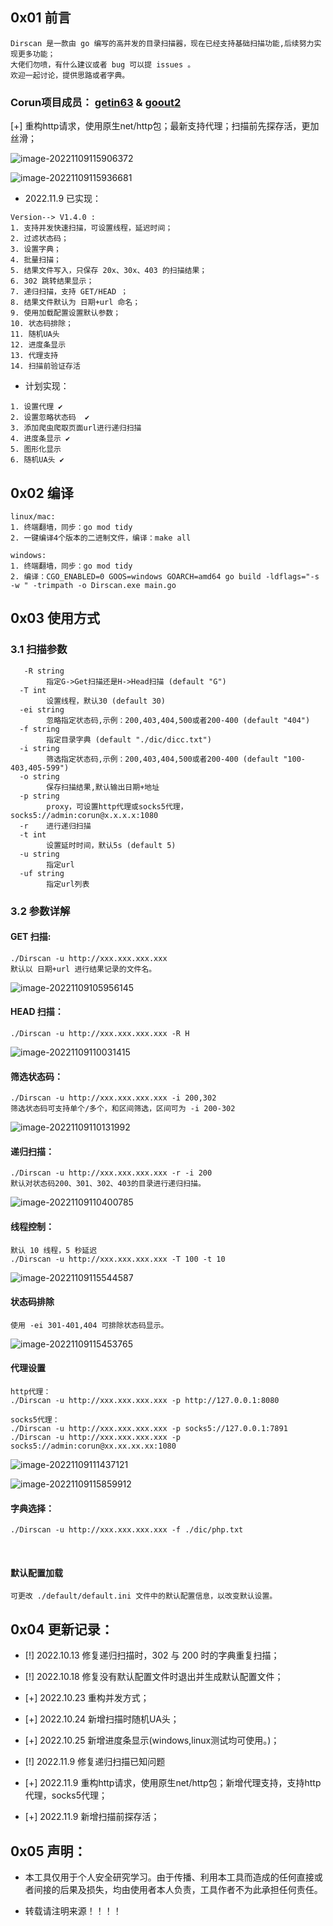 ## 0x01 前言

```
Dirscan 是一款由 go 编写的高并发的目录扫描器，现在已经支持基础扫描功能,后续努力实现更多功能；
大佬们勿喷，有什么建议或者 bug 可以提 issues 。
欢迎一起讨论，提供思路或者字典。
```

### Corun项目成员： [getin63](https://github.com/getin63) & [goout2](https://github.com/goout2)   

[+] 重构http请求，使用原生net/http包；最新支持代理；扫描前先探存活，更加丝滑；

![image-20221109115906372](image//image-20221109115906372.png)

![image-20221109115936681](image//image-20221109115936681.png)

* 2022.11.9 已实现：

```
Version--> V1.4.0 :
1. 支持并发快速扫描，可设置线程，延迟时间；
2. 过滤状态码；
3. 设置字典；
4. 批量扫描；
5. 结果文件写入，只保存 20x、30x、403 的扫描结果；
6. 302 跳转结果显示；
7. 递归扫描，支持 GET/HEAD ；
8. 结果文件默认为 日期+url 命名；
9. 使用加载配置设置默认参数；
10. 状态码排除；
11. 随机UA头
12. 进度条显示
13. 代理支持
14. 扫描前验证存活
```

* 计划实现：

```
1. 设置代理 ✔️
2. 设置忽略状态码  ✔️
3. 添加爬虫爬取页面url进行递归扫描
4. 进度条显示 ✔️
5. 图形化显示
6. 随机UA头 ✔️
```


## 0x02 编译

```
linux/mac: 
1. 终端翻墙，同步：go mod tidy
2. 一键编译4个版本的二进制文件，编译：make all 

windows: 
1. 终端翻墙，同步：go mod tidy
2. 编译：CGO_ENABLED=0 GOOS=windows GOARCH=amd64 go build -ldflags="-s -w " -trimpath -o Dirscan.exe main.go
```


## 0x03 使用方式

### 3.1 扫描参数

```
   -R string
        指定G->Get扫描还是H->Head扫描 (default "G")
  -T int
        设置线程，默认30 (default 30)
  -ei string
        忽略指定状态码,示例：200,403,404,500或者200-400 (default "404")
  -f string
        指定目录字典 (default "./dic/dicc.txt")
  -i string
        筛选指定状态码,示例：200,403,404,500或者200-400 (default "100-403,405-599")
  -o string
        保存扫描结果,默认输出日期+地址
  -p string
        proxy，可设置http代理或socks5代理，socks5://admin:corun@x.x.x.x:1080
  -r    进行递归扫描
  -t int
        设置延时时间，默认5s (default 5)
  -u string
        指定url
  -uf string
        指定url列表

```

### 3.2 参数详解

#### GET 扫描:

```
./Dirscan -u http://xxx.xxx.xxx.xxx 
默认以 日期+url 进行结果记录的文件名。
```

![image-20221109105956145](image//image-20221109105956145.png)

#### HEAD 扫描：

```
./Dirscan -u http://xxx.xxx.xxx.xxx -R H
```

![image-20221109110031415](image//image-20221109110031415.png)

#### 筛选状态码：

```
./Dirscan -u http://xxx.xxx.xxx.xxx -i 200,302
筛选状态码可支持单个/多个，和区间筛选，区间可为 -i 200-302
```

![image-20221109110131992](image//image-20221109110131992.png)

#### 递归扫描：

```
./Dirscan -u http://xxx.xxx.xxx.xxx -r -i 200 
默认对状态码200、301、302、403的目录进行递归扫描。
```

![image-20221109110400785](image//image-20221109110400785.png)

#### 线程控制：

```
默认 10 线程，5 秒延迟
./Dirscan -u http://xxx.xxx.xxx.xxx -T 100 -t 10
```

![image-20221109115544587](image//image-20221109115544587.png)



#### 状态码排除

```
使用 -ei 301-401,404 可排除状态码显示。
```

![image-20221109115453765](image//image-20221109115453765.png)

#### 代理设置

```
http代理：
./Dirscan -u http://xxx.xxx.xxx.xxx -p http://127.0.0.1:8080

socks5代理：
./Dirscan -u http://xxx.xxx.xxx.xxx -p socks5://127.0.0.1:7891
./Dirscan -u http://xxx.xxx.xxx.xxx -p socks5://admin:corun@xx.xx.xx.xx:1080
```

![image-20221109111437121](image//image-20221109111437121.png)

![image-20221109115859912](image//image-20221109115859912.png)

#### 字典选择：

```
./Dirscan -u http://xxx.xxx.xxx.xxx -f ./dic/php.txt
```

​		

#### 默认配置加载

```
可更改 ./default/default.ini 文件中的默认配置信息，以改变默认设置。
```



## 0x04 更新记录：

*  [!] 2022.10.13 修复递归扫描时，302 与 200 时的字典重复扫描；

*  [!] 2022.10.18 修复没有默认配置文件时退出并生成默认配置文件；

*  [+] 2022.10.23 重构并发方式；

*  [+] 2022.10.24 新增扫描时随机UA头；

*  [+] 2022.10.25 新增进度条显示(windows,linux测试均可使用。)；

*  [!] 2022.11.9 修复递归扫描已知问题

*  [+] 2022.11.9 重构http请求，使用原生net/http包；新增代理支持，支持http代理，socks5代理；

*  [+] 2022.11.9 新增扫描前探存活；

  

  

## 0x05 声明：

* 本工具仅用于个人安全研究学习。由于传播、利用本工具而造成的任何直接或者间接的后果及损失，均由使用者本人负责，工具作者不为此承担任何责任。

* 转载请注明来源！！！！
